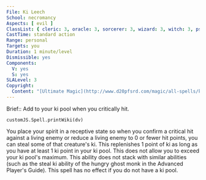 ```yaml
---
File: Ki Leech
School: necromancy
Aspects: [ evil ]
ClassList: { cleric: 3, oracle: 3, sorcerer: 3, wizard: 3, witch: 3, psychic: 3 }
CastTime: standard action
Range: personal
Targets: you
Duration: 1 minute/level
Dismissible: yes
Components:
  V: yes
  S: yes
SLALevel: 3
Copyright:
  Content: "[Ultimate Magic](http://www.d20pfsrd.com/magic/all-spells/k/ki-leech)"
---
```

Brief:: Add to your ki pool when you critically hit.

```dataviewjs
customJS.Spell.printWiki(dv)
```

You place your spirit in a receptive state so when you confirm a critical hit against a living enemy or reduce a living enemy to 0 or fewer hit points, you can steal some of that creature's ki. This replenishes 1 point of ki as long as you have at least 1 ki point in your ki pool. This does not allow you to exceed your ki pool's maximum. This ability does not stack with similar abilities (such as the steal ki ability of the hungry ghost monk in the Advanced Player's Guide).  This spell has no effect if you do not have a ki pool.
